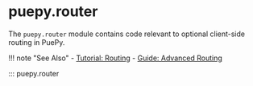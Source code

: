 # puepy.router

The `puepy.router` module contains code relevant to optional client-side routing in PuePy.

!!! note "See Also"
    - [Tutorial: Routing](../tutorial/07-routing.md)
    - [Guide: Advanced Routing](../guide/advanced-routing.md)

::: puepy.router
    